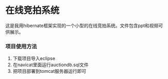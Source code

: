 # 在线竞拍系统
这是我用hibernate框架实现的一个小型的在线竞拍系统。文件包含ppt和视频可供展示。<br>
### 项目使用方法
1. 下载项目导入eclipse
2. 在navicat里面运行auctiondb.sql文件
3. 把项目部署到tomcat服务器运行即可
